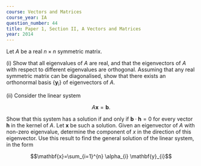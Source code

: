 ```yaml
---
course: Vectors and Matrices
course_year: IA
question_number: 44
title: Paper 1, Section II, A Vectors and Matrices
year: 2014
---
```




Let $A$ be a real $n \times n$ symmetric matrix.

(i) Show that all eigenvalues of $A$ are real, and that the eigenvectors of $A$ with respect to different eigenvalues are orthogonal. Assuming that any real symmetric matrix can be diagonalised, show that there exists an orthonormal basis $\left\{\mathbf{y}_{i}\right\}$ of eigenvectors of $A$.

(ii) Consider the linear system

$$A \mathbf{x}=\mathbf{b} .$$

Show that this system has a solution if and only if $\mathbf{b} \cdot \mathbf{h}=0$ for every vector $\mathbf{h}$ in the kernel of $A$. Let $\mathbf{x}$ be such a solution. Given an eigenvector of $A$ with non-zero eigenvalue, determine the component of $x$ in the direction of this eigenvector. Use this result to find the general solution of the linear system, in the form

$$\mathbf{x}=\sum_{i=1}^{n} \alpha_{i} \mathbf{y}_{i}$$
